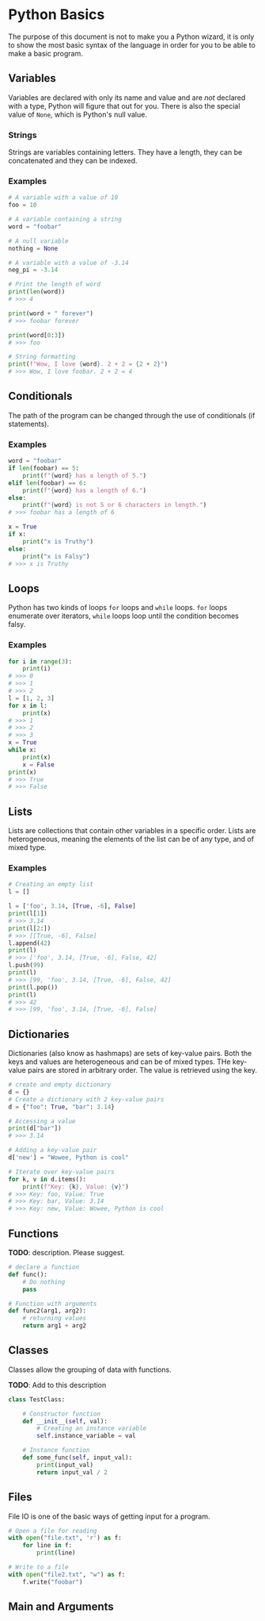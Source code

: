 # Python Basics

The purpose of this document is not to make you a Python wizard, it is only to
show the most basic syntax of the language in order for you to be able to make
a basic program.

## Variables

Variables are declared with only its name and value and are _not_ declared with
a type, Python will figure that out for you. There is also the special value of
`None`, which is Python's null value.

### Strings

Strings are variables containing letters. They have a length, they can be
concatenated and they can be indexed.

### Examples

```python
# A variable with a value of 10
foo = 10

# A variable containing a string
word = "foobar"

# A null variable
nothing = None

# A variable with a value of -3.14
neg_pi = -3.14

# Print the length of word
print(len(word))
# >>> 4

print(word + " forever")
# >>> foobar forever

print(word[0:3])
# >>> foo

# String formatting
print(f"Wow, I love {word}. 2 + 2 = {2 + 2}")
# >>> Wow, I love foobar. 2 + 2 = 4
```

## Conditionals

The path of the program can be changed through the use of conditionals (if
statements).

### Examples

```python
word = "foobar"
if len(foobar) == 5:
    print(f"{word} has a length of 5.")
elif len(foobar) == 6:
    print(f"{word} has a length of 6.")
else:
    print(f"{word} is not 5 or 6 characters in length.")
# >>> foobar has a length of 6

x = True
if x:
    print("x is Truthy")
else:
    print("x is Falsy")
# >>> x is Truthy
```

## Loops

Python has two kinds of loops `for` loops and `while` loops. `for` loops
enumerate over iterators, `while` loops loop until the condition becomes falsy.

### Examples

```python
for i in range(3):
    print(i)
# >>> 0
# >>> 1
# >>> 2
l = [1, 2, 3]
for x in l:
    print(x)
# >>> 1
# >>> 2
# >>> 3
x = True
while x:
    print(x)
    x = False
print(x)
# >>> True
# >>> False
```

## Lists

Lists are collections that contain other variables in a specific order. Lists
are heterogeneous, meaning the elements of the list can be of any type, and of
mixed type.

### Examples

```python
# Creating an empty list
l = []

l = ['foo', 3.14, [True, -6], False]
print(l[1])
# >>> 3.14
print(l[2:])
# >>> [[True, -6], False]
l.append(42)
print(l)
# >>> ['foo', 3.14, [True, -6], False, 42]
l.push(99)
print(l)
# >>> [99, 'foo', 3.14, [True, -6], False, 42]
print(l.pop())
print(l)
# >>> 42
# >>> [99, 'foo', 3.14, [True, -6], False]
```

## Dictionaries

Dictionaries (also know as hashmaps) are sets of key-value pairs. Both the keys
and values are heterogeneous and can be of mixed types. THe key-value pairs are
stored in arbitrary order. The value is retrieved using the key.

```python
# create and empty dictionary
d = {}
# Create a dictionary with 2 key-value pairs
d = {"foo": True, "bar": 3.14}

# Accessing a value
print(d["bar"])
# >>> 3.14

# Adding a key-value pair
d['new'] = "Wowee, Python is cool"

# Iterate over key-value pairs
for k, v in d.items():
    print(f"Key: {k}, Value: {v}")
# >>> Key: foo, Value: True
# >>> Key: bar, Value: 3.14
# >>> Key: new, Value: Wowee, Python is cool
```

## Functions

**TODO**: description. Please suggest.

```python
# declare a function
def func():
    # Do nothing
    pass

# Function with arguments
def func2(arg1, arg2):
    # returning values
    return arg1 + arg2
```

## Classes

Classes allow the grouping of data with functions.

**TODO**: Add to this description

```python
class TestClass:

    # Constructor function
    def __init__(self, val):
        # Creating an instance variable
        self.instance_variable = val

    # Instance function
    def some_func(self, input_val):
        print(input_val)
        return input_val / 2
```

## Files

File IO is one of the basic ways of getting input for a program.

```python
# Open a file for reading
with open("file.txt", 'r') as f:
    for line in f:
        print(line)

# Write to a file
with open("file2.txt", "w") as f:
    f.write("foobar")
```

## Main and Arguments
